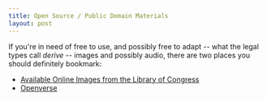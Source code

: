 ```yaml
---
title: Open Source / Public Domain Materials
layout: post
---
```


If you're in need of free to use, and possibly free to adapt -- what the legal types call *derive* -- images and possibly audio, there are two places you should definitely bookmark:

* [Available Online Images from the Library of Congress](https://www.loc.gov/search/?c=150&fa=online-format:image&q=monopolist&st=list)
* [Openverse](https://wordpress.org/openverse/)